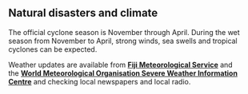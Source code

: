 ## Natural disasters and climate

The official cyclone season is November through April. During the wet season from November to April, strong winds, sea swells and tropical cyclones can be expected.

Weather updates are available from [**Fiji Meteorological Service**](http://www.met.gov.fj/index.php) and the [**World Meteorological Organisation Severe Weather Information Centre**](http://severe.worldweather.org/) and checking local newspapers and local radio.